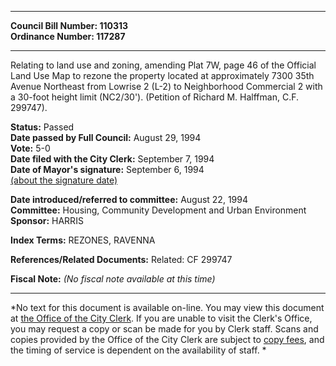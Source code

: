 * * * * *  
  
**Council Bill Number: [](#h0)[](#h2)110313**   
**Ordinance Number: 117287**  
  
* * * * *  
  
Relating to land use and zoning, amending Plat 7W, page 46 of the Official Land Use Map to rezone the property located at approximately 7300 35th Avenue Northeast from Lowrise 2 (L-2) to Neighborhood Commercial 2 with a 30-foot height limit (NC2/30'). (Petition of Richard M. Halffman, C.F. 299747).  
  
**Status:** Passed   
**Date passed by Full Council:** August 29, 1994   
**Vote:** 5-0   
**Date filed with the City Clerk:** September 7, 1994   
**Date of Mayor's signature:** September 6, 1994   
[(about the signature date)](/~public/approvaldate.htm)   
  
  
**Date introduced/referred to committee:** August 22, 1994   
**Committee:** Housing, Community Development and Urban Environment   
**Sponsor:** HARRIS   
  
**Index Terms:** REZONES, RAVENNA  
  
**References/Related Documents:** Related: CF 299747  
  
**Fiscal Note:** *(No fiscal note available at this time)*  
  
* * * * *  
  
*No text for this document is available on-line. You may view this document at [the Office of the City Clerk](http://www.seattle.gov/leg/clerk/contactUs.htm). If you are unable to visit the Clerk's Office, you may request a copy or scan be made for you by Clerk staff. Scans and copies provided by the Office of the City Clerk are subject to [copy fees](http://clerk.seattle.gov/~public/clerkfees.htm), and the timing of service is dependent on the availability of staff. *  
  
  
